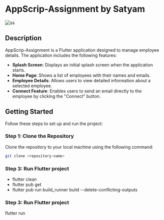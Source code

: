# AppScrip-Assignment by Satyam
![ss](https://github.com/user-attachments/assets/a8814844-fd8e-4823-a616-538421fe0ead)



## Description

AppScrip-Assignment is a Flutter application designed to manage employee details. The application includes the following features:
- **Splash Screen**: Displays an initial splash screen when the application starts.
- **Home Page**: Shows a list of employees with their names and emails.
- **Employee Details**: Allows users to view detailed information about a selected employee.
- **Connect Feature**: Enables users to send an email directly to the employee by clicking the "Connect" button.

## Getting Started

Follow these steps to set up and run the project:

### Step 1: Clone the Repository

Clone the repository to your local machine using the following command:

```bash
git clone <repository-name>
```
### Step 3: Run Flutter project
- flutter clean
- flutter pub get
- flutter pub run build_runner build --delete-conflicting-outputs

### Step 3: Run Flutter project
flutter run

